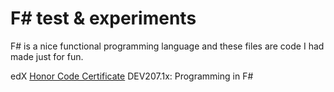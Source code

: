 # F# test &amp; experiments

F# is a nice functional programming language and these files are code I had made just for fun.

edX [Honor Code Certificate](https://courses.edx.org/certificates/81da67be42ab40bd984745a5523bf71a) DEV207.1x: Programming in F#